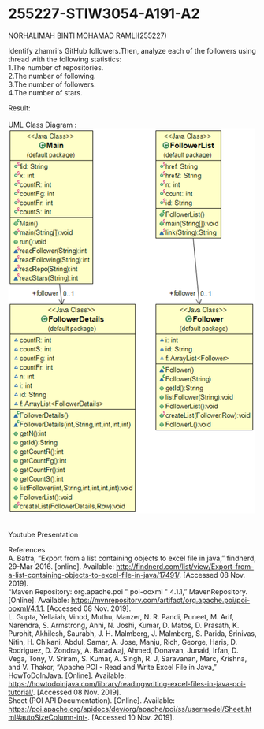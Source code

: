 # 255227-STIW3054-A191-A2
NORHALIMAH BINTI MOHAMAD RAMLI(255227)<br />
<p>Identify zhamri's GitHub followers.Then, analyze each of the followers using thread with the following statistics:<br />
1.The number of repositories.<br />
2.The number of following.<br />
3.The number of followers.<br />
4.The number of stars.<br /><p>
Result:<br />

<br />
UML Class Diagram :<img src="https://github.com/SilentHlive/255227-STIW3054-A191-A2/blob/master/uml_asg2.png" width="500" alt="accessibility text"> <br />

<br />Youtube Presentation<br />
  
References <br/>
A. Batra, “Export from a list containing objects to excel file in java,” findnerd, 29-Mar-2016. [online]. Available: http://findnerd.com/list/view/Export-from-a-list-containing-objects-to-excel-file-in-java/17491/. [Accessed 08 Nov. 2019].<br/>
“Maven Repository: org.apache.poi " poi-ooxml " 4.1.1,” MavenRepository. [Online]. Available: https://mvnrepository.com/artifact/org.apache.poi/poi-ooxml/4.1.1. [Accessed 08 Nov. 2019].<br/>
L. Gupta, Yellaiah, Vinod, Muthu, Manzer, N. R. Pandi, Puneet, M. Arif, Narendra, S. Armstrong, Anni, N. Joshi, Kumar, D. Matos, D. Prasath, K. Purohit, Akhilesh, Saurabh, J. H. Malmberg, J. Malmberg, S. Parida, Srinivas, Nitin, H. Chikani, Abdul, Samar, A. Jose, Manju, Rich, George, Haris, D. Rodriguez, D. Zondray, A. Baradwaj, Ahmed, Donavan, Junaid, Irfan, D. Vega, Tony, V. Sriram, S. Kumar, A. Singh, R. J, Saravanan, Marc, Krishna, and V. Thakor, “Apache POI - Read and Write Excel File in Java,” HowToDoInJava. [Online]. Available: https://howtodoinjava.com/library/readingwriting-excel-files-in-java-poi-tutorial/. [Accessed 08 Nov. 2019]. <br/>
Sheet (POI API Documentation). [Online]. Available: https://poi.apache.org/apidocs/dev/org/apache/poi/ss/usermodel/Sheet.html#autoSizeColumn-int-. [Accessed 10 Nov. 2019].

